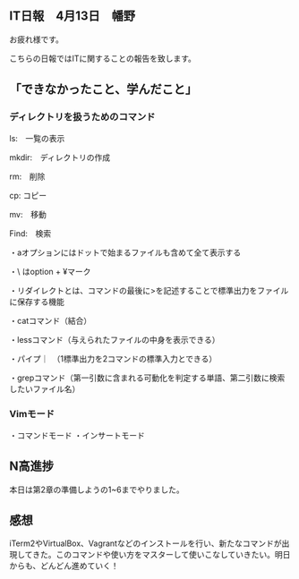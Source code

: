 ## IT日報　4月13日　幡野

お疲れ様です。

こちらの日報ではITに関することの報告を致します。

## 「できなかったこと、学んだこと」

### ディレクトリを扱うためのコマンド

ls:　一覧の表示

mkdir:　ディレクトリの作成

rm:　削除

cp: コピー

mv:　移動

Find:　検索

・aオプションにはドットで始まるファイルも含めて全て表示する

・\ はoption + ¥マーク

・リダイレクトとは、コマンドの最後に>を記述することで標準出力をファイルに保存する機能

・catコマンド（結合）

・lessコマンド（与えられたファイルの中身を表示できる）

・パイプ｜　（1標準出力を2コマンドの標準入力とできる）

・grepコマンド（第一引数に含まれる可動化を判定する単語、第二引数に検索したいファイル名）

### Vimモード

・コマンドモード
・インサートモード

## N高進捗

本日は第2章の準備しようの1~6までやりました。

## 感想

iTerm2やVirtualBox、Vagrantなどのインストールを行い、新たなコマンドが出現してきた。このコマンドや使い方をマスターして使いこなしていきたい。明日からも、どんどん進めていく！


